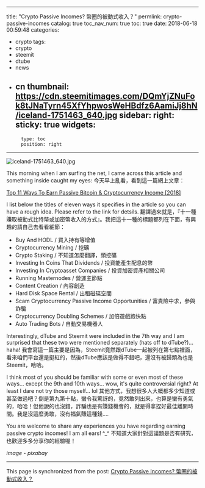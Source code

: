 
---
title: "Crypto Passive Incomes? 幣圈的被動式收入？"
permlink: crypto-passive-incomes
catalog: true
toc_nav_num: true
toc: true
date: 2018-06-18 00:59:48
categories:
- crypto
tags:
- crypto
- steemit
- dtube
- news
- cn
thumbnail: https://cdn.steemitimages.com/DQmYjZNuFok8tJNaTyrn45XfYhpwosWeHBdfz6AamiJj8hN/iceland-1751463_640.jpg
sidebar:
    right:
        sticky: true
widgets:
    -
        type: toc
        position: right
---


![iceland-1751463_640.jpg](https://cdn.steemitimages.com/DQmYjZNuFok8tJNaTyrn45XfYhpwosWeHBdfz6AamiJj8hN/iceland-1751463_640.jpg)

This morning when I am surfing the net, I came across this article and something inside caught my eyes:
今天早上亂看，看到這一篇網上文章：

[Top 11 Ways To Earn Passive Bitcoin & Cryptocurrency Income [2018]](https://bitcoinexchangeguide.com/top-11-ways-to-earn-passive-bitcoin-cryptocurrency-income-2018/)

I list below the titles of eleven ways it specifies in the article so you can have a rough idea. Please refer to the link for detsils.
翻譯過來就是，『十一種賺取被動式比特幣或加密幣收入的方式』。我把這十一種的標題都列在下面，有興趣的請自己去看看細節：

* Buy And HODL / 買入持有等增值
* Cryptocurrency Mining / 挖礦
* Crypto Staking / 不知道怎麼翻譯，類挖礦
* Investing In Coins That Dividends / 投資能產生配息的幣
* Investing In Cryptoasset Companies / 投資加密資產相關公司
* Running Masternodes / 營運主節點
* Content Creation / 內容創造
* Hard Disk Space Rental / 出租磁碟空間
* Scam Cryptocurrency Passive Income Opportunities / 富貴險中求，參與詐騙
* Cryptocurrency Doubling Schemes / 加倍遊戲跑快點
* Auto Trading Bots / 自動交易機器人

Interestingly, dTube and Steemit were included in the 7th way and I am surprised that these two were mentioned separately (hats off to dTube?)... haha!
我會寫這一篇主要是因為，Steemit竟然跟dTube一起被列在第七點裡面，看來咱們平台還是挺紅的，然後dTube應該是做得不錯吧，還沒有被歸類為也是Steemit，哈哈。

I think most of you should be familiar with some or even most of these ways... except the 9th and 10th ways... wow, it's quite controversial right? At least I dare not try those myself... lol
其他方式，我想很多人大概都多少知道或甚至做過吧？倒是第九第十點，蠻令我驚訝的，竟然敢列出來，也算是蠻有勇氣的，哈哈！但他說的也沒錯，詐騙也是有賺錢機會的，就是得拿捏好最佳離開時間。我是沒這麼勇敢，沒有福氣賺這種錢.... 

You are welcome to share any experiences you have regarding earning passive crypto incomes! I am all ears! ^_^
不知道大家針對這議題是否有研究，也歡迎多多分享你的經驗喔！

*image - pixabay*

- - -

This page is synchronized from the post: [Crypto Passive Incomes? 幣圈的被動式收入？](https://steemit.com/@deanliu/crypto-passive-incomes)
